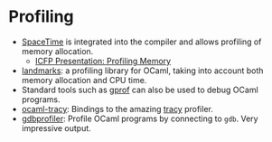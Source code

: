 # Profiling

* [SpaceTime](https://caml.inria.fr/pub/docs/manual-ocaml/spacetime.html)
is integrated into the compiler and allows profiling of memory allocation.
  * [ICFP Presentation: Profiling Memory](https://www.youtube.com/watch?v=wX4m8yqbuqE)
* [landmarks](https://github.com/LexiFi/landmarks): a profiling library for OCaml,
taking into account both
memory allocation and CPU time.
* Standard tools such as [gprof](https://sourceware.org/binutils/docs/gprof/)
can also be used to debug OCaml programs.
* [ocaml-tracy](https://github.com/AestheticIntegration/ocaml-tracy):
Bindings to the amazing [tracy](https://github.com/wolfpld/tracy) profiler.
* [gdbprofiler](https://github.com/copy/gdbprofiler):
Profile OCaml programs by connecting to `gdb`. Very impressive output.
